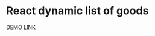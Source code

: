 # React dynamic list of goods
 [DEMO LINK](https://misha200119.github.io/react_dynamic-list-of-goods/)


